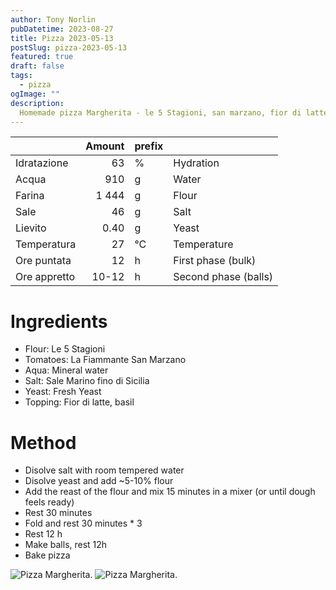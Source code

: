 ```yaml
---
author: Tony Norlin
pubDatetime: 2023-08-27
title: Pizza 2023-05-13
postSlug: pizza-2023-05-13
featured: true
draft: false
tags:
  - pizza
ogImage: ""
description:
  Homemade pizza Margherita - le 5 Stagioni, san marzano, fior di latte 
---
```

|  |Amount| prefix |  |
|--|--:|--|--|
|Idratazione|63|%|Hydration
|Acqua|910|g|Water|
|Farina |1 444|g|Flour|
|Sale|46|g|Salt|
|Lievito|0.40|g|Yeast|
|Temperatura| 27|°C|Temperature|
|Ore puntata|12|h|First phase (bulk)|
|Ore appretto|10-12|h|Second phase (balls)|

# Ingredients
* Flour: Le 5 Stagioni
* Tomatoes: La Fiammante San Marzano
* Aqua: Mineral water
* Salt: Sale Marino fino di Sicilia
* Yeast: Fresh Yeast
* Topping: Fior di latte, basil 

# Method
* Disolve salt with room tempered water
* Disolve yeast and add ~5-10% flour
* Add the reast of the flour and mix 15 minutes in a mixer (or until dough feels ready)
* Rest 30 minutes
* Fold and rest 30 minutes * 3
* Rest 12 h
* Make balls, rest 12h
* Bake pizza



<img src="/assets/IMG_7591.jpg" alt="Pizza Margherita.">

<img src="/assets/IMG_7597.jpg" alt="Pizza Margherita.">
